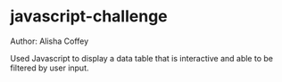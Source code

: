 # javascript-challenge

Author: Alisha Coffey

Used Javascript to display a data table that is interactive and able to be filtered by user input.
